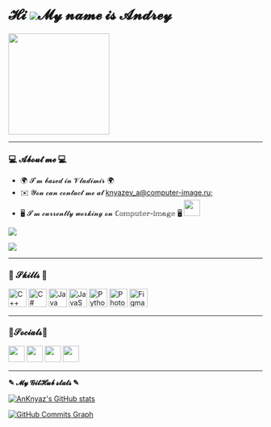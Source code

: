 𝓗𝓲 ![](https://user-images.githubusercontent.com/18350557/176309783-0785949b-9127-417c-8b55-ab5a4333674e.gif)𝓜𝔂 𝓷𝓪𝓶𝓮 𝓲𝓼 𝓐𝓷𝓭𝓻𝓮𝔂
==============================================================================================================================
<div id="header">
  <img src="https://99px.ru/sstorage/86/2017/08/11408171116193606.gif" width="200"/>
</div>

---

### 💻 𝓐𝓫𝓸𝓾𝓽 𝓶𝓮 💻
* 🌍  𝓘'𝓶 𝓫𝓪𝓼𝓮𝓭 𝓲𝓷 𝓥𝓵𝓪𝓭𝓲𝓶𝓲𝓻 🌍
* ✉️  𝓨𝓸𝓾 𝓬𝓪𝓷 𝓬𝓸𝓷𝓽𝓪𝓬𝓽 𝓶𝓮 𝓪𝓽 [knyazev\_a@computer-image.ru;](mailto:knyazev_a@computer-image.ru )
* 🖥️   𝓘'𝓶 𝓬𝓾𝓻𝓻𝓮𝓷𝓽𝓵𝔂 𝔀𝓸𝓻𝓴𝓲𝓷𝓰 𝓸𝓷 ℂ𝕠𝕞𝕡𝕦𝕥𝕖𝕣-𝕚𝕞𝕒𝕘𝕖  🖥️ <a href="https://computer-image.ru/" target="_blank" rel="noreferrer"><img src="https://www.slazzer.com/downloads/32f94fcc-b8f6-11ed-8699-42010a80000a/image_prev_ui.png" width="32" height="32" /></a>

<a href="https://www.github.com/AnKnyaz" target="_blank" rel="noreferrer"><img
src="https://img.shields.io/github/followers/AnKnyaz?logo=github&style=for-the-badge&color=0891b2&labelColor=1c1917" /></a>

<img src="https://komarev.com/ghpvc/?username=AnKnyaz&style=for-the-badge&color=07d590" />
</div>
  
---
  
### 🍪 𝓢𝓴𝓲𝓵𝓵𝓼 🍪

<p align="left">
<a href="https://docs.microsoft.com/en-us/cpp/?view=msvc-170" target="_blank" rel="noreferrer"><img src="https://raw.githubusercontent.com/danielcranney/readme-generator/main/public/icons/skills/cplusplus-colored.svg" width="36" height="36" alt="C++" /></a>
<a href="https://docs.microsoft.com/en-us/dotnet/csharp/" target="_blank" rel="noreferrer"><img src="https://raw.githubusercontent.com/danielcranney/readme-generator/main/public/icons/skills/csharp-colored.svg" width="36" height="36" alt="C#" /></a>
<a href="https://www.oracle.com/java/" target="_blank" rel="noreferrer"><img src="https://raw.githubusercontent.com/danielcranney/readme-generator/main/public/icons/skills/java-colored.svg" width="36" height="36" alt="Java" /></a>
<a href="https://developer.mozilla.org/en-US/docs/Web/JavaScript" target="_blank" rel="noreferrer"><img src="https://raw.githubusercontent.com/danielcranney/readme-generator/main/public/icons/skills/javascript-colored.svg" width="36" height="36" alt="JavaScript" /></a>
<a href="https://www.python.org/" target="_blank" rel="noreferrer"><img src="https://raw.githubusercontent.com/danielcranney/readme-generator/main/public/icons/skills/python-colored.svg" width="36" height="36" alt="Python" /></a>
<a href="https://www.adobe.com/uk/products/photoshop.html" target="_blank" rel="noreferrer"><img src="https://raw.githubusercontent.com/danielcranney/readme-generator/main/public/icons/skills/photoshop-colored.svg" width="36" height="36" alt="Photoshop" /></a>
<a href="https://www.figma.com/" target="_blank" rel="noreferrer"><img src="https://raw.githubusercontent.com/danielcranney/readme-generator/main/public/icons/skills/figma-colored.svg" width="36" height="36" alt="Figma" /></a>
</p>

---

### 🍭𝓢𝓸𝓬𝓲𝓪𝓵𝓼🍭

<p align="left"> <a href="https://discord.com/users/Черный Плащ#2901" target="_blank" rel="noreferrer"><img src="https://raw.githubusercontent.com/danielcranney/readme-generator/main/public/icons/socials/discord.svg" width="32" height="32" /></a> <a href="https://www.github.com/AnKnyaz" target="_blank" rel="noreferrer"><img src="https://raw.githubusercontent.com/danielcranney/readme-generator/main/public/icons/socials/github.svg" width="32" height="32" /></a> <a href="http://www.instagram.com/knyaz_bmx_" target="_blank" rel="noreferrer"><img src="https://raw.githubusercontent.com/danielcranney/readme-generator/main/public/icons/socials/instagram.svg" width="32" height="32" /></a> <a href="https://vk.com/knyaz_bmx" target="_blank" rel="noreferrer"><img src="https://free-png.ru/wp-content/uploads/2022/02/free-png.ru-306-340x340.png" width="32" height="32" /></a></p>

---

<b>✎ 𝓜𝔂 𝓖𝓲𝓽𝓗𝓾𝓫 𝓼𝓽𝓪𝓽𝓼 ✎</b>

<a href="http://www.github.com/AnKnyaz"><img src="https://github-readme-stats.vercel.app/api?username=AnKnyaz&show_icons=true&hide=&count_private=true&title_color=0891b2&text_color=ffffff&icon_color=0891b2&bg_color=1c1917&hide_border=true&show_icons=true" alt="AnKnyaz's GitHub stats" /></a>

<a href="http://www.github.com/AnKnyaz"><img src="https://github-readme-activity-graph.cyclic.app/graph?username=AnKnyaz&bg_color=1c1917&color=ffffff&line=0891b2&point=ffffff&area_color=1c1917&area=true&hide_border=true&custom_title=GitHub%20Commits%20Graph" alt="GitHub Commits Graph" /></a>


